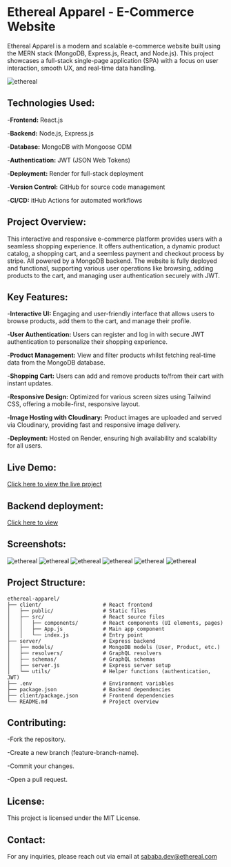 # Ethereal Apparel - E-Commerce Website

Ethereal Apparel is a modern and scalable e-commerce website built using the MERN stack (MongoDB, Express.js, React, and Node.js). This project showcases a full-stack single-page application (SPA) with a focus on user interaction, smooth UX, and real-time data handling.

![ethereal](screenshot/1.png)


## Technologies Used:

-**Frontend:** React.js

-**Backend:** Node.js, Express.js

-**Database:** MongoDB with Mongoose ODM

-**Authentication:** JWT (JSON Web Tokens)

-**Deployment:** Render for full-stack deployment

-**Version Control:** GitHub for source code management

-**CI/CD:** itHub Actions for automated workflows


## Project Overview:

This interactive and responsive e-commerce platform provides users with a seamless shopping experience. It offers authentication, a dynamic product catalog, a shopping cart, and a seemless payment and checkout process by stripe. All powered by a MongoDB backend. The website is fully deployed and functional, supporting various user operations like browsing, adding products to the cart, and managing user authentication securely with JWT.

## Key Features:

-**Interactive UI:** Engaging and user-friendly interface that allows users to browse products, add them to the cart, and manage their profile.

-**User Authentication:** Users can register and log in with secure JWT authentication to personalize their shopping experience.

-**Product Management:** View and filter products whilst fetching real-time data from the MongoDB database.

-**Shopping Cart:** Users can add and remove products to/from their cart with instant updates.

-**Responsive Design:** Optimized for various screen sizes using Tailwind CSS, offering a mobile-first, responsive layout.

-**Image Hosting with Cloudinary:** Product images are uploaded and served via Cloudinary, providing fast and responsive image delivery.

-**Deployment:** Hosted on Render, ensuring high availability and scalability for all users.

## Live Demo:
[Click here to view the live project](https://ecommerce-website-frontend-fnfh.onrender.com)

## Backend deployment: 

[Click here to view ](https://ecommerce-website-backend-2sgz.onrender.com)


## Screenshots:

![ethereal](screenshot/2.png)
![ethereal](screenshot/3.png)
![ethereal](screenshot/4.png)
![ethereal](screenshot/5.png)
![ethereal](screenshot/6.png)
![ethereal](screenshot/7.png)

## Project Structure:

```
ethereal-apparel/
├── client/                    # React frontend
│   ├── public/                # Static files
│   ├── src/                   # React source files
│   │   ├── components/        # React components (UI elements, pages)
│   │   ├── App.js             # Main app component
│   │   └── index.js           # Entry point
├── server/                    # Express backend
│   ├── models/                # MongoDB models (User, Product, etc.)
│   ├── resolvers/             # GraphQL resolvers
│   ├── schemas/               # GraphQL schemas
│   ├── server.js              # Express server setup
│   └── utils/                 # Helper functions (authentication, JWT)
├── .env                       # Environment variables
├── package.json               # Backend dependencies
├── client/package.json        # Frontend dependencies
└── README.md                  # Project overview

```
## Contributing:

-Fork the repository.

-Create a new branch (feature-branch-name).

-Commit your changes.

-Open a pull request.

## License:

This project is licensed under the MIT License.

## Contact:

For any inquiries, please reach out via email at sababa.dev@ethereal.com
